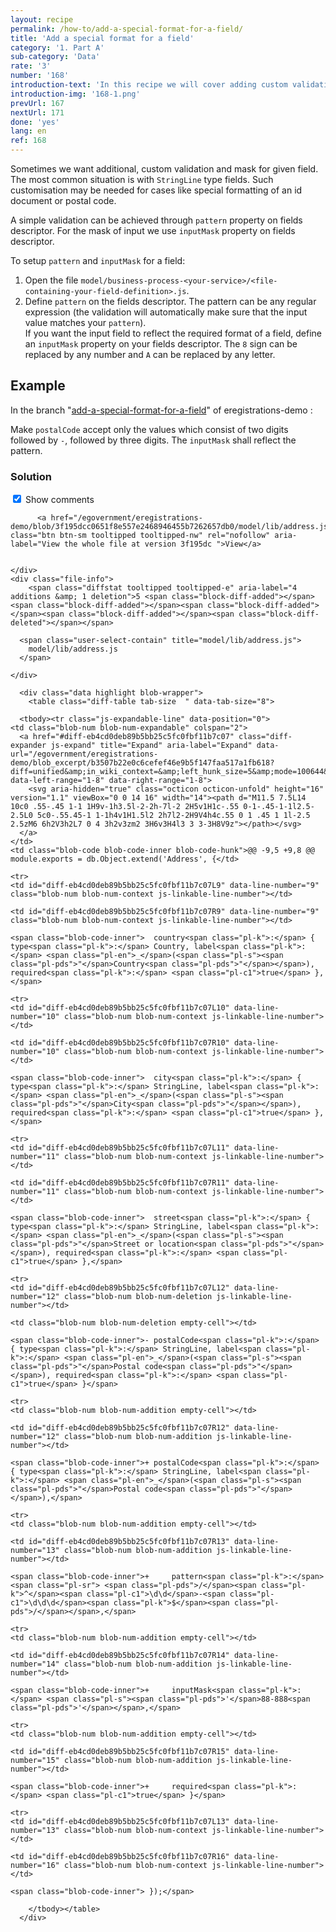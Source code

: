 ```yaml
---
layout: recipe
permalink: /how-to/add-a-special-format-for-a-field/
title: 'Add a special format for a field'
category: '1. Part A'
sub-category: 'Data'
rate: '3'
number: '168'
introduction-text: 'In this recipe we will cover adding custom validation patterns and input masks for fields.'
introduction-img: '168-1.png'
prevUrl: 167
nextUrl: 171
done: 'yes'
lang: en
ref: 168
---
```


Sometimes we want additional, custom validation and mask for given field. The most common situation is with `StringLine` type fields.
Such customisation may be needed for cases like special formatting of an id document or postal code.

A simple validation can be achieved through `pattern` property on fields descriptor. For the mask of input we use `inputMask` property on fields descriptor.

To setup `pattern` and `inputMask` for a field:

1. Open the file `model/business-process-<your-service>/<file-containing-your-field-definition>.js`.
2. Define `pattern` on the fields descriptor. The pattern can be any regular expression (the validation will automatically make sure that the input value matches your `pattern`).<br>
If you want the input field to reflect the required format of a field, define an `inputMask` property on your fields descriptor. The `8` sign can be replaced by any number and `A` can be replaced by any letter.

## Example

In the branch "[add-a-special-format-for-a-field](https://github.com/egovernment/eregistrations-demo/tree/add-a-special-format-for-a-field)" of eregistrations-demo :

Make `postalCode` accept only the values which consist of two digits followed by `-`, followed by three digits. The `inputMask` shall reflect the pattern.

### Solution

<div id="files" class="diff-view " onclick="window.open('https://github.com/egovernment/eregistrations-demo/compare/add-a-special-format-for-a-field...add-a-special-format-for-a-field-solution#files')">


<a name="diff-eb4cd0deb89b5bb25c5fc0fbf11b7c07"></a>
<div id="diff-0" class="file js-details-container




             show-inline-notes
           ">
  <div class="file-header" data-path="model/lib/address.js">
    <div class="file-actions">
        <span class="show-file-notes">
          <label>
            <input type="checkbox" checked="checked" class="js-toggle-file-notes">
            Show comments
          </label>
        </span>

          <a href="/egovernment/eregistrations-demo/blob/3f195dcc0651f8e557e2468946455b7262657db0/model/lib/address.js" class="btn btn-sm tooltipped tooltipped-nw" rel="nofollow" aria-label="View the whole file at version 3f195dc ">View</a>


    </div>
    <div class="file-info">
        <span class="diffstat tooltipped tooltipped-e" aria-label="4 additions &amp; 1 deletion">5 <span class="block-diff-added"></span><span class="block-diff-added"></span><span class="block-diff-added"></span><span class="block-diff-added"></span><span class="block-diff-deleted"></span></span>

      <span class="user-select-contain" title="model/lib/address.js">
        model/lib/address.js
      </span>

    </div>
  </div>

      <div class="data highlight blob-wrapper">
        <table class="diff-table tab-size  " data-tab-size="8">

      <tbody><tr class="js-expandable-line" data-position="0">
    <td class="blob-num blob-num-expandable" colspan="2">
      <a href="#diff-eb4cd0deb89b5bb25c5fc0fbf11b7c07" class="diff-expander js-expand" title="Expand" aria-label="Expand" data-url="/egovernment/eregistrations-demo/blob_excerpt/b3507b22e0c6cefef46e9b5f147faa517a1fb618?diff=unified&amp;in_wiki_context=&amp;left_hunk_size=5&amp;mode=100644&amp;next_line_num_left=9&amp;next_line_num_right=9&amp;path=model%2Flib%2Faddress.js&amp;prev_line_num_left=&amp;prev_line_num_right=&amp;right_hunk_size=8" data-left-range="1-8" data-right-range="1-8">
        <svg aria-hidden="true" class="octicon octicon-unfold" height="16" version="1.1" viewBox="0 0 14 16" width="14"><path d="M11.5 7.5L14 10c0 .55-.45 1-1 1H9v-1h3.5l-2-2h-7l-2 2H5v1H1c-.55 0-1-.45-1-1l2.5-2.5L0 5c0-.55.45-1 1-1h4v1H1.5l2 2h7l2-2H9V4h4c.55 0 1 .45 1 1l-2.5 2.5zM6 6h2V3h2L7 0 4 3h2v3zm2 3H6v3H4l3 3 3-3H8V9z"></path></svg>
      </a>
    </td>
    <td class="blob-code blob-code-inner blob-code-hunk">@@ -9,5 +9,8 @@ module.exports = db.Object.extend('Address', {</td>
  </tr>

    <tr>
    <td id="diff-eb4cd0deb89b5bb25c5fc0fbf11b7c07L9" data-line-number="9" class="blob-num blob-num-context js-linkable-line-number"></td>

    <td id="diff-eb4cd0deb89b5bb25c5fc0fbf11b7c07R9" data-line-number="9" class="blob-num blob-num-context js-linkable-line-number"></td>

  <td class="blob-code blob-code-context">

    <span class="blob-code-inner"> 	country<span class="pl-k">:</span> { type<span class="pl-k">:</span> Country, label<span class="pl-k">:</span> <span class="pl-en">_</span>(<span class="pl-s"><span class="pl-pds">"</span>Country<span class="pl-pds">"</span></span>), required<span class="pl-k">:</span> <span class="pl-c1">true</span> },</span>

  </td>
</tr>


    <tr>
    <td id="diff-eb4cd0deb89b5bb25c5fc0fbf11b7c07L10" data-line-number="10" class="blob-num blob-num-context js-linkable-line-number"></td>

    <td id="diff-eb4cd0deb89b5bb25c5fc0fbf11b7c07R10" data-line-number="10" class="blob-num blob-num-context js-linkable-line-number"></td>

  <td class="blob-code blob-code-context">

    <span class="blob-code-inner"> 	city<span class="pl-k">:</span> { type<span class="pl-k">:</span> StringLine, label<span class="pl-k">:</span> <span class="pl-en">_</span>(<span class="pl-s"><span class="pl-pds">"</span>City<span class="pl-pds">"</span></span>), required<span class="pl-k">:</span> <span class="pl-c1">true</span> },</span>

  </td>
</tr>


    <tr>
    <td id="diff-eb4cd0deb89b5bb25c5fc0fbf11b7c07L11" data-line-number="11" class="blob-num blob-num-context js-linkable-line-number"></td>

    <td id="diff-eb4cd0deb89b5bb25c5fc0fbf11b7c07R11" data-line-number="11" class="blob-num blob-num-context js-linkable-line-number"></td>

  <td class="blob-code blob-code-context">

    <span class="blob-code-inner"> 	street<span class="pl-k">:</span> { type<span class="pl-k">:</span> StringLine, label<span class="pl-k">:</span> <span class="pl-en">_</span>(<span class="pl-s"><span class="pl-pds">"</span>Street or location<span class="pl-pds">"</span></span>), required<span class="pl-k">:</span> <span class="pl-c1">true</span> },</span>

  </td>
</tr>


    <tr>
    <td id="diff-eb4cd0deb89b5bb25c5fc0fbf11b7c07L12" data-line-number="12" class="blob-num blob-num-deletion js-linkable-line-number"></td>

    <td class="blob-num blob-num-deletion empty-cell"></td>

  <td class="blob-code blob-code-deletion">

    <span class="blob-code-inner">-	postalCode<span class="pl-k">:</span> { type<span class="pl-k">:</span> StringLine, label<span class="pl-k">:</span> <span class="pl-en">_</span>(<span class="pl-s"><span class="pl-pds">"</span>Postal code<span class="pl-pds">"</span></span>), required<span class="pl-k">:</span> <span class="pl-c1">true</span> }</span>

  </td>
</tr>


    <tr>
    <td class="blob-num blob-num-addition empty-cell"></td>

    <td id="diff-eb4cd0deb89b5bb25c5fc0fbf11b7c07R12" data-line-number="12" class="blob-num blob-num-addition js-linkable-line-number"></td>

  <td class="blob-code blob-code-addition">

    <span class="blob-code-inner">+	postalCode<span class="pl-k">:</span> { type<span class="pl-k">:</span> StringLine, label<span class="pl-k">:</span> <span class="pl-en">_</span>(<span class="pl-s"><span class="pl-pds">"</span>Postal code<span class="pl-pds">"</span></span>),</span>

  </td>
</tr>


    <tr>
    <td class="blob-num blob-num-addition empty-cell"></td>

    <td id="diff-eb4cd0deb89b5bb25c5fc0fbf11b7c07R13" data-line-number="13" class="blob-num blob-num-addition js-linkable-line-number"></td>

  <td class="blob-code blob-code-addition">

    <span class="blob-code-inner">+		pattern<span class="pl-k">:</span><span class="pl-sr"> <span class="pl-pds">/</span><span class="pl-k">^</span><span class="pl-c1">\d\d</span>-<span class="pl-c1">\d\d\d</span><span class="pl-k">$</span><span class="pl-pds">/</span></span>,</span>

  </td>
</tr>


    <tr>
    <td class="blob-num blob-num-addition empty-cell"></td>

    <td id="diff-eb4cd0deb89b5bb25c5fc0fbf11b7c07R14" data-line-number="14" class="blob-num blob-num-addition js-linkable-line-number"></td>

  <td class="blob-code blob-code-addition">

    <span class="blob-code-inner">+		inputMask<span class="pl-k">:</span> <span class="pl-s"><span class="pl-pds">'</span>88-888<span class="pl-pds">'</span></span>,</span>

  </td>
</tr>


    <tr>
    <td class="blob-num blob-num-addition empty-cell"></td>

    <td id="diff-eb4cd0deb89b5bb25c5fc0fbf11b7c07R15" data-line-number="15" class="blob-num blob-num-addition js-linkable-line-number"></td>

  <td class="blob-code blob-code-addition">

    <span class="blob-code-inner">+		required<span class="pl-k">:</span> <span class="pl-c1">true</span> }</span>

  </td>
</tr>


    <tr>
    <td id="diff-eb4cd0deb89b5bb25c5fc0fbf11b7c07L13" data-line-number="13" class="blob-num blob-num-context js-linkable-line-number"></td>

    <td id="diff-eb4cd0deb89b5bb25c5fc0fbf11b7c07R16" data-line-number="16" class="blob-num blob-num-context js-linkable-line-number"></td>

  <td class="blob-code blob-code-context">

    <span class="blob-code-inner"> });</span>

  </td>
</tr>



        </tbody></table>
      </div>

</div>


</div>

